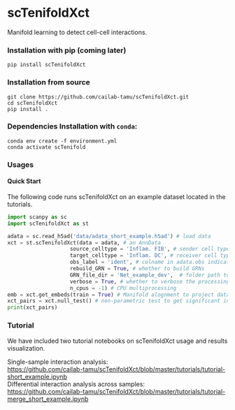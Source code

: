 # scTenifoldXct
Manifold learning to detect cell-cell interactions.

### Installation with pip (coming later)
```shell
pip install scTenifoldXct 
```

### Installation from source
```shell
git clone https://github.com/cailab-tamu/scTenifoldXct.git
cd scTenifoldXct
pip install .
```

### Dependencies Installation with `conda`:
```shell
conda env create -f environment.yml
conda activate scTenifold
```

### Usages

#### Quick Start
The following code runs scTenifoldXct on an example dataset located in the tutorials.
```python
import scanpy as sc
import scTenifoldXct as st

adata = sc.read_h5ad('data/adata_short_example.h5ad') # load data
xct = st.scTenifoldXct(data = adata, # an AnnData 
                    source_celltype = 'Inflam. FIB', # sender cell type
                    target_celltype = 'Inflam. DC', # receiver cell type
                    obs_label = 'ident', # colname in adata.obs indicating cell types
                    rebuild_GRN = True, # whether to build GRNs
                    GRN_file_dir = 'Net_example_dev',  # folder path to save GRNs
                    verbose = True, # whether to verbose the processing
                    n_cpus = -1) # CPU multiprocessing
emb = xct.get_embeds(train = True) # Manifold alognment to project data to low-dimensional embeddings
xct_pairs = xct.null_test() # non-parametric test to get significant interactions
print(xct_pairs)
```

### Tutorial
We have included two tutorial notebooks on scTenifoldXct usage and results visualization.

Single-sample interaction analysis:<br> https://github.com/cailab-tamu/scTenifoldXct/blob/master/tutorials/tutorial-short_example.ipynb <br>
Differential interaction analysis across samples:<br> https://github.com/cailab-tamu/scTenifoldXct/blob/master/tutorials/tutorial-merge_short_example.ipynb
